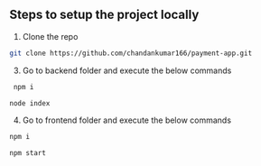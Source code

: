 ## Steps to setup the project locally

1. Clone the repo
 ```sh
 git clone https://github.com/chandankumar166/payment-app.git
 ```
3. Go to backend folder and execute the below commands
```sh
 npm i
```
```sh
node index
```
4. Go to frontend folder and execute the below commands
 ```sh
npm i
```
```sh
npm start
```
